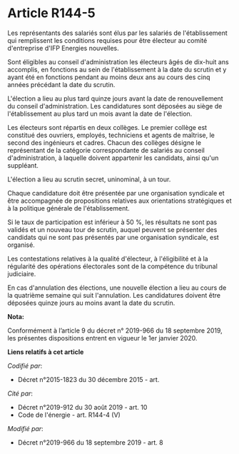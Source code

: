 # Article R144-5

Les représentants des salariés sont élus par les salariés de l'établissement qui remplissent les conditions requises pour
être électeur au comité d'entreprise d'IFP Energies nouvelles. 

Sont éligibles au conseil d'administration les électeurs âgés de dix-huit ans accomplis, en fonctions au sein de
l'établissement à la date du scrutin et y ayant été en fonctions pendant au moins deux ans au cours des cinq années précédant
la date du scrutin. 

L'élection a lieu au plus tard quinze jours avant la date de renouvellement du conseil d'administration. Les candidatures
sont déposées au siège de l'établissement au plus tard un mois avant la date de l'élection. 

Les électeurs sont répartis en deux collèges. Le premier collège est constitué des ouvriers, employés, techniciens et agents
de maîtrise, le second des ingénieurs et cadres. Chacun des collèges désigne le représentant de la catégorie correspondante
de salariés au conseil d'administration, à laquelle doivent appartenir les candidats, ainsi qu'un suppléant. 

L'élection a lieu au scrutin secret, uninominal, à un tour. 

Chaque candidature doit être présentée par une organisation syndicale et être accompagnée de propositions relatives aux
orientations stratégiques et à la politique générale de l'établissement. 

Si le taux de participation est inférieur à 50 %, les résultats ne sont pas validés et un nouveau tour de scrutin, auquel
peuvent se présenter des candidats qui ne sont pas présentés par une organisation syndicale, est organisé. 

Les contestations relatives à la qualité d'électeur, à l'éligibilité et à la régularité des opérations électorales sont de la
compétence du   tribunal judiciaire. 

En cas d'annulation des élections, une nouvelle élection a lieu au cours de la quatrième semaine qui suit l'annulation. Les
candidatures doivent être déposées quinze jours au moins avant la date du scrutin.

**Nota:**

Conformément à l’article 9 du décret n° 2019-966 du 18 septembre 2019, les présentes dispositions entrent en vigueur le 1er
janvier 2020.

**Liens relatifs à cet article**

_Codifié par_:

  - Décret n°2015-1823 du 30 décembre 2015 - art.

_Cité par_:

  - Décret n°2019-912 du 30 août 2019 - art. 10
  - Code de l'énergie - art. R144-4 (V)

_Modifié par_:

  - Décret n°2019-966 du 18 septembre 2019 - art. 8
